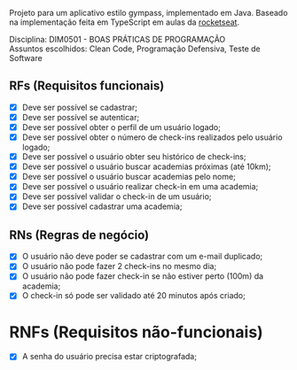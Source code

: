 Projeto para um aplicativo estilo gympass, implementado em Java. Baseado na implementação feita em TypeScript em aulas da [rocketseat](https://github.com/rocketseat-education/ignite-nodejs-03-api-solid-nodejs).

Disciplina: DIM0501 - BOAS PRÁTICAS DE PROGRAMAÇÃO  
Assuntos escolhidos: Clean Code, Programação Defensiva, Teste de Software

## RFs (Requisitos funcionais)

- [x] Deve ser possível se cadastrar;
- [x] Deve ser possível se autenticar;
- [x] Deve ser possível obter o perfil de um usuário logado;
- [x] Deve ser possível obter o número de check-ins realizados pelo usuário logado;
- [x] Deve ser possível o usuário obter seu histórico de check-ins;
- [x] Deve ser possível o usuário buscar academias próximas (até 10km);
- [x] Deve ser possível o usuário buscar academias pelo nome;
- [x] Deve ser possível o usuário realizar check-in em uma academia;
- [x] Deve ser possível validar o check-in de um usuário;
- [x] Deve ser possível cadastrar uma academia;

## RNs (Regras de negócio)

- [x] O usuário não deve poder se cadastrar com um e-mail duplicado;
- [x] O usuário não pode fazer 2 check-ins no mesmo dia;
- [x] O usuário não pode fazer check-in se não estiver perto (100m) da academia;
- [x] O check-in só pode ser validado até 20 minutos após criado;

# RNFs (Requisitos não-funcionais)

- [x] A senha do usuário precisa estar criptografada;
